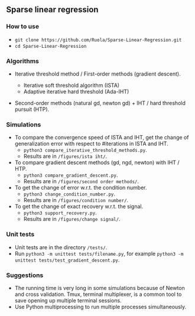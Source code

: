 ## Sparse linear regression

### How to use
- `git clone https://github.com/Ruola/Sparse-Linear-Regression.git`
- `cd Sparse-Linear-Regression`

### Algorithms
- Iterative threshold method / First-order methods (gradient descent).
  - Iterative soft threshold algorithm (ISTA)
  - Adaptive iterative hard threshold (Ada-IHT)

- Second-order methods (natural gd, newton gd) + IHT / hard threshold pursuit (HTP).

### Simulations
- To compare the convergence speed of ISTA and IHT, get the change of generalization error with respect to #iterations in ISTA and IHT.
  - `python3 compare_iterative_threshold_methods.py`.
  - Results are in `/figures/ista iht/`.
- To compare gradient descent methods (gd, ngd, newton) with IHT / HTP.
  - `python3 compare_gradient_descent.py`.
  - Results are in `/figures/second order methods/`.
- To get the change of error w.r.t. the condition number.
  - `python3 change_condition_number.py`.
  - Results are in `/figures/condition number/`.
- To get the change of exact recovery w.r.t. the signal.
  - `python3 support_recovery.py`.
  - Results are in `/figures/change signal/`.

### Unit tests

- Unit tests are in the directory `/tests/`.
- Run `python3 -m unittest tests/filename.py`, for example `python3 -m unittest tests/test_gradient_descent.py`.

### Suggestions
- The running time is very long in some simulations because of Newton and cross validation. Tmux, terminal multiplexer, is a common tool to save opening up multiple terminal sessions.
- Use Python multiprocessing to run multiple processes simultaneously.
